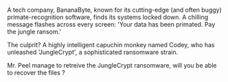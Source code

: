A tech company, BananaByte, known for its cutting-edge (and often buggy) primate-recognition software, finds its systems locked down.
A chilling message flashes across every screen: 'Your data has been primated. Pay the jungle ransom.'

The culprit? A highly intelligent capuchin monkey named Codey, who has unleashed 'JungleCrypt', a sophisticated ransomware strain.

Mr. Peel manage to retreive the JungleCrypt ransomware, will you be able to recover the files ?
